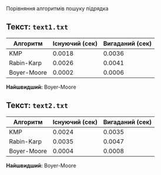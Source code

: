 Порівняння алгоритмів пошуку підрядка

## Текст: `text1.txt`
| Алгоритм     | Існуючий (сек) | Вигаданий (сек) |
|--------------|----------------|-----------------|
| KMP           | 0.0018         | 0.0036          |
| Rabin-Karp    | 0.0026         | 0.0041          |
| Boyer-Moore   | 0.0002         | 0.0006          |

 **Найшвидший:** Boyer-Moore

## Текст: `text2.txt`
| Алгоритм     | Існуючий (сек) | Вигаданий (сек) |
|--------------|----------------|-----------------|
| KMP           | 0.0024         | 0.0035          |
| Rabin-Karp    | 0.0035         | 0.0047          |
| Boyer-Moore   | 0.0004         | 0.0008          |

 **Найшвидший:** Boyer-Moore

